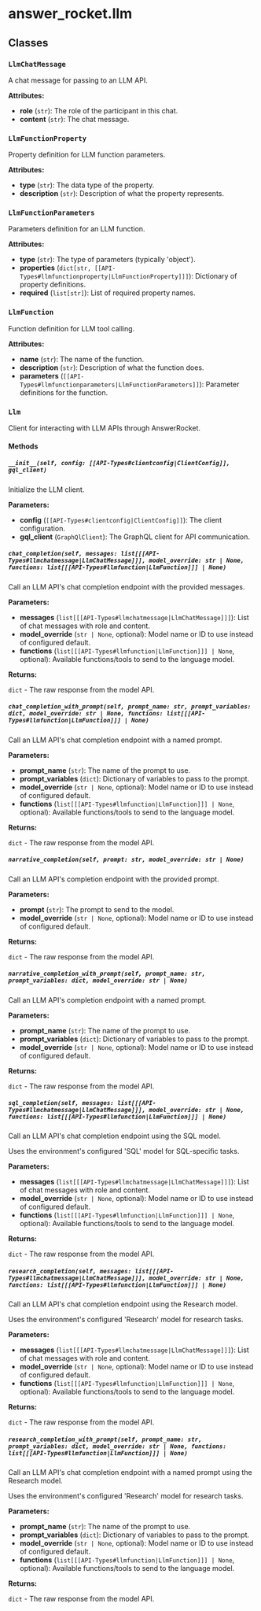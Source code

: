 # answer_rocket.llm

## Classes

### `LlmChatMessage`

A chat message for passing to an LLM API.


**Attributes:**

- **role** (`str`): The role of the participant in this chat.
- **content** (`str`): The chat message.

### `LlmFunctionProperty`

Property definition for LLM function parameters.


**Attributes:**

- **type** (`str`): The data type of the property.
- **description** (`str`): Description of what the property represents.

### `LlmFunctionParameters`

Parameters definition for an LLM function.


**Attributes:**

- **type** (`str`): The type of parameters (typically 'object').
- **properties** (`dict[str, [[API-Types#llmfunctionproperty|LlmFunctionProperty]]]`): Dictionary of property definitions.
- **required** (`list[str]`): List of required property names.

### `LlmFunction`

Function definition for LLM tool calling.


**Attributes:**

- **name** (`str`): The name of the function.
- **description** (`str`): Description of what the function does.
- **parameters** (`[[API-Types#llmfunctionparameters|LlmFunctionParameters]]`): Parameter definitions for the function.

### `Llm`

Client for interacting with LLM APIs through AnswerRocket.

#### Methods

##### `__init__(self, config: [[API-Types#clientconfig|ClientConfig]], gql_client)`


Initialize the LLM client.


**Parameters:**

- **config** (`[[API-Types#clientconfig|ClientConfig]]`): The client configuration.
- **gql_client** (`GraphQlClient`): The GraphQL client for API communication.

##### `chat_completion(self, messages: list[[[API-Types#llmchatmessage|LlmChatMessage]]], model_override: str | None, functions: list[[[API-Types#llmfunction|LlmFunction]]] | None)`


Call an LLM API's chat completion endpoint with the provided messages.


**Parameters:**

- **messages** (`list[[[API-Types#llmchatmessage|LlmChatMessage]]]`): List of chat messages with role and content.
- **model_override** (`str | None`, optional): Model name or ID to use instead of configured default.
- **functions** (`list[[[API-Types#llmfunction|LlmFunction]]] | None`, optional): Available functions/tools to send to the language model.


**Returns:**

`dict` - The raw response from the model API.

##### `chat_completion_with_prompt(self, prompt_name: str, prompt_variables: dict, model_override: str | None, functions: list[[[API-Types#llmfunction|LlmFunction]]] | None)`


Call an LLM API's chat completion endpoint with a named prompt.


**Parameters:**

- **prompt_name** (`str`): The name of the prompt to use.
- **prompt_variables** (`dict`): Dictionary of variables to pass to the prompt.
- **model_override** (`str | None`, optional): Model name or ID to use instead of configured default.
- **functions** (`list[[[API-Types#llmfunction|LlmFunction]]] | None`, optional): Available functions/tools to send to the language model.


**Returns:**

`dict` - The raw response from the model API.

##### `narrative_completion(self, prompt: str, model_override: str | None)`


Call an LLM API's completion endpoint with the provided prompt.


**Parameters:**

- **prompt** (`str`): The prompt to send to the model.
- **model_override** (`str | None`, optional): Model name or ID to use instead of configured default.


**Returns:**

`dict` - The raw response from the model API.

##### `narrative_completion_with_prompt(self, prompt_name: str, prompt_variables: dict, model_override: str | None)`


Call an LLM API's completion endpoint with a named prompt.


**Parameters:**

- **prompt_name** (`str`): The name of the prompt to use.
- **prompt_variables** (`dict`): Dictionary of variables to pass to the prompt.
- **model_override** (`str | None`, optional): Model name or ID to use instead of configured default.


**Returns:**

`dict` - The raw response from the model API.

##### `sql_completion(self, messages: list[[[API-Types#llmchatmessage|LlmChatMessage]]], model_override: str | None, functions: list[[[API-Types#llmfunction|LlmFunction]]] | None)`


Call an LLM API's chat completion endpoint using the SQL model.

Uses the environment's configured 'SQL' model for SQL-specific tasks.


**Parameters:**

- **messages** (`list[[[API-Types#llmchatmessage|LlmChatMessage]]]`): List of chat messages with role and content.
- **model_override** (`str | None`, optional): Model name or ID to use instead of configured default.
- **functions** (`list[[[API-Types#llmfunction|LlmFunction]]] | None`, optional): Available functions/tools to send to the language model.


**Returns:**

`dict` - The raw response from the model API.

##### `research_completion(self, messages: list[[[API-Types#llmchatmessage|LlmChatMessage]]], model_override: str | None, functions: list[[[API-Types#llmfunction|LlmFunction]]] | None)`


Call an LLM API's chat completion endpoint using the Research model.

Uses the environment's configured 'Research' model for research tasks.


**Parameters:**

- **messages** (`list[[[API-Types#llmchatmessage|LlmChatMessage]]]`): List of chat messages with role and content.
- **model_override** (`str | None`, optional): Model name or ID to use instead of configured default.
- **functions** (`list[[[API-Types#llmfunction|LlmFunction]]] | None`, optional): Available functions/tools to send to the language model.


**Returns:**

`dict` - The raw response from the model API.

##### `research_completion_with_prompt(self, prompt_name: str, prompt_variables: dict, model_override: str | None, functions: list[[[API-Types#llmfunction|LlmFunction]]] | None)`


Call an LLM API's chat completion endpoint with a named prompt using the Research model.

Uses the environment's configured 'Research' model for research tasks.


**Parameters:**

- **prompt_name** (`str`): The name of the prompt to use.
- **prompt_variables** (`dict`): Dictionary of variables to pass to the prompt.
- **model_override** (`str | None`, optional): Model name or ID to use instead of configured default.
- **functions** (`list[[[API-Types#llmfunction|LlmFunction]]] | None`, optional): Available functions/tools to send to the language model.


**Returns:**

`dict` - The raw response from the model API.
